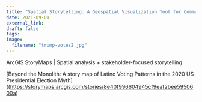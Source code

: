 ```yaml
---
title: "Spatial Storytelling: A Geospatial Visualization Tool for Communicating Spatial Patterns in Voting Outcomes"
date: 2021-09-01
external_link: 
draft: false
tags:
image: 
  filename: "trump-votes2.jpg"
---
```


ArcGIS StoryMaps | Spatial analysis + stakeholder-focused storytelling

<!--more-->

[Beyond the Monolith: A story map of Latino Voting Patterns in the 2020 US Presidential Election Myth]((https://storymaps.arcgis.com/stories/8e40f996604945cf9eaf2bee5950600a)
